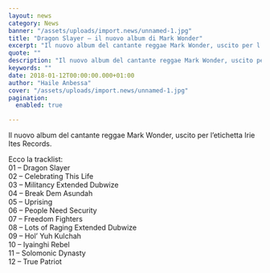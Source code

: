 ```yaml
---
layout: news
category: News
banner: "/assets/uploads/import.news/unnamed-1.jpg"
title: "Dragon Slayer – il nuovo album di Mark Wonder"
excerpt: "Il nuovo album del cantante reggae Mark Wonder, uscito per l’etichetta Irie Ites Records. Ecco la tracklist: 01 – Dragon Slayer 02 – Celebrating This Life 03 – Militancy Extended Dubwize 04 – Break Dem Asundah 05 – Uprising 06 – People Need Security 07 – Freedom Fighters 08 – Lots of Raging Extended Dubwize [&hellip"
quote: ""
description: "Il nuovo album del cantante reggae Mark Wonder, uscito per l’etichetta Irie Ites Records. Ecco la tracklist: 01 – Dragon Slayer 02 – Celebrating This Life 03 – Militancy Extended Dubwize 04 – Break Dem Asundah 05 – Uprising 06 – People Need Security 07 – Freedom Fighters 08 – Lots of Raging Extended Dubwize [&hellip"
keywords: ""
date: 2018-01-12T00:00:00.000+01:00
author: "Haile Anbessa"
cover: "/assets/uploads/import.news/unnamed-1.jpg"
pagination:
  enabled: true

---
```


Il nuovo album del cantante reggae Mark Wonder, uscito per l’etichetta Irie Ites Records.

Ecco la tracklist:  
01 – Dragon Slayer  
02 – Celebrating This Life  
03 – Militancy Extended Dubwize  
04 – Break Dem Asundah  
05 – Uprising  
06 – People Need Security  
07 – Freedom Fighters  
08 – Lots of Raging Extended Dubwize  
09 – Hol’ Yuh Kulchah  
10 – Iyainghi Rebel  
11 – Solomonic Dynasty  
12 – True Patriot
